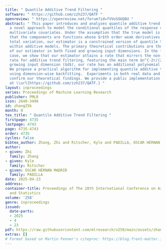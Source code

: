 ```yaml
---
title: " Quantile Additive Trend Filtering "
software: " https://github.com/zzh237/QATF "
openreview: " https://openreview.net/forum?id=fVVoSOUQ8U "
abstract: " This paper introduces and analyzes quantile additive trend filtering,
  a novel approach to model the conditional quantiles of the response variable given
  multivariate covariates. Under the assumption that the true model is additive, and
  that the components are functions whose $r$th order weak derivatives have bounded
  total variation, our estimator is a constrained version of quantile trend filtering
  within additive models. The primary theoretical contributions are the error rate
  of our estimator in both fixed and growing input dimensions. In the fixed dimension
  case, we show that our estimator attains a rate that mirrors the non-quantile minimax
  rate for additive trend filtering, featuring the main term $n^{-2r/(2r+1)}$. For
  growing input dimension ($d$), our rate has an additional polynomial factor $d^{(2r+2)/(2r+1)}$.
  We propose a practical algorithm for implementing quantile additive trend filtering
  using dimension-wise backfitting.  Experiments in both real data and simulations
  confirm our theoretical findings. We provide a public implementation of the algorithm
  at \\url{https://github.com/zzh237/QATF.} "
layout: inproceedings
series: Proceedings of Machine Learning Research
publisher: PMLR
issn: 2640-3498
id: zhang25k
month: 0
tex_title: " Quantile Additive Trend Filtering "
firstpage: 4735
lastpage: 4743
page: 4735-4743
order: 4735
cycles: false
bibtex_author: Zhang, Zhi and Ritscher, Kyle and PADILLA, OSCAR HERNAN MADRID
author:
- given: Zhi
  family: Zhang
- given: Kyle
  family: Ritscher
- given: OSCAR HERNAN MADRID
  family: PADILLA
date: 2025-04-23
address:
container-title: Proceedings of The 28th International Conference on Artificial Intelligence
  and Statistics
volume: '258'
genre: inproceedings
issued:
  date-parts:
  - 2025
  - 4
  - 23
pdf: https://raw.githubusercontent.com/mlresearch/v258/main/assets/zhang25k/zhang25k.pdf
extras: []
# Format based on Martin Fenner's citeproc: https://blog.front-matter.io/posts/citeproc-yaml-for-bibliographies/
---
```

